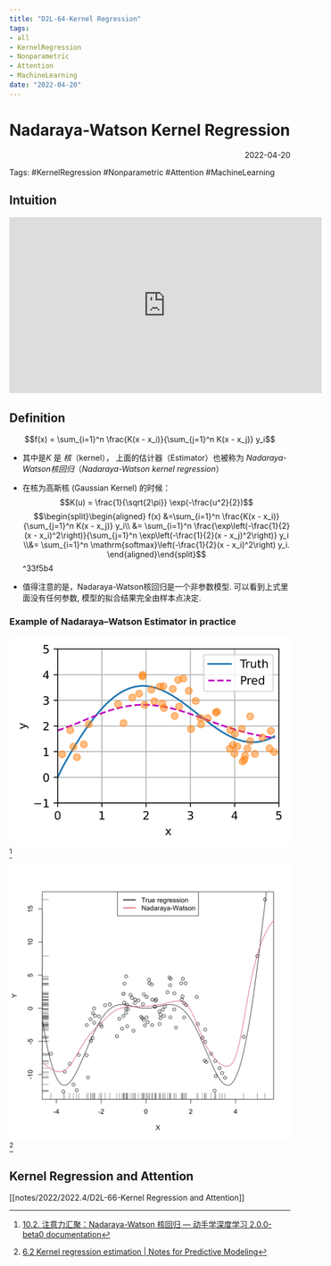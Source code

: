 ```yaml
---
title: "D2L-64-Kernel Regression"
tags:
- all
- KernelRegression
- Nonparametric
- Attention
- MachineLearning
date: "2022-04-20"
---
```

# Nadaraya-Watson Kernel Regression

<div align="right"> 2022-04-20</div>

Tags: #KernelRegression #Nonparametric #Attention #MachineLearning 

## Intuition
<iframe width="560" height="315" src="https://www.youtube.com/embed/t9-RDKyOU3o" title="YouTube video player" frameborder="0" allow="accelerometer; autoplay; clipboard-write; encrypted-media; gyroscope; picture-in-picture" allowfullscreen></iframe>

## Definition
$$f(x) = \sum_{i=1}^n \frac{K(x - x_i)}{\sum_{j=1}^n K(x - x_j)} y_i$$
- 其中是$K$ 是 _核_（kernel）， 上面的估计器（Estimator）也被称为 _Nadaraya-Watson核回归_（*Nadaraya-Watson kernel regression*）

- 在核为高斯核 (Gaussian Kernel) 的时候：
	$$K(u) = \frac{1}{\sqrt{2\pi}} \exp(-\frac{u^2}{2})$$
$$\begin{split}\begin{aligned} f(x) &=\sum_{i=1}^n \frac{K(x - x_i)}{\sum_{j=1}^n K(x - x_j)} y_i\\ &= \sum_{i=1}^n \frac{\exp\left(-\frac{1}{2}(x - x_i)^2\right)}{\sum_{j=1}^n \exp\left(-\frac{1}{2}(x - x_j)^2\right)} y_i \\&= \sum_{i=1}^n \mathrm{softmax}\left(-\frac{1}{2}(x - x_i)^2\right) y_i. \end{aligned}\end{split}$$
 ^33f5b4
- 值得注意的是，Nadaraya-Watson核回归是一个非参数模型. 可以看到上式里面没有任何参数, 模型的拟合结果完全由样本点决定.

### Example of Nadaraya–Watson Estimator in practice
![](notes/2022/2022.4/assets/output_nadaraya-waston_736177_41_0.svg)[^2]
![400](notes/2022/2022.4/assets/nw-1-1.png)[^1]

## Kernel Regression and Attention 
[[notes/2022/2022.4/D2L-66-Kernel Regression and Attention]]




[^1]: [6.2 Kernel regression estimation | Notes for Predictive Modeling](https://bookdown.org/egarpor/PM-UC3M/npreg-kre.html)
[^2]: [10.2. 注意力汇聚：Nadaraya-Watson 核回归 — 动手学深度学习 2.0.0-beta0 documentation](https://zh-v2.d2l.ai/chapter_attention-mechanisms/nadaraya-waston.html)


